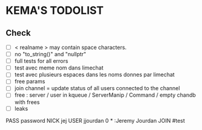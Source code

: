 # KEMA'S TODOLIST

## Check

- [ ] < realname > may contain space characters.
- [ ] no "to_string()" and "nullptr"
- [ ] full tests for all errors
- [ ] test avec meme nom dans limechat
- [ ] test avec plusieurs espaces dans les noms donnes par limechat
- [ ] free params
- [ ] join channel = update status of all users connected to the channel
- [ ] free : server / user in kqueue / ServerManip / Command / empty chandb with frees
- [ ] leaks

PASS password
NICK jej
USER jjourdan 0 * :Jeremy Jourdan
JOIN #test

